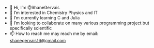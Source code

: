 - 👋 Hi, I’m @ShaneGervais
- 👀 I’m interested in Chemistry Physics and IT
- 🌱 I’m currently learning C and Julia
- 💞️ I’m looking to collaborate on many various programming project but specifically scientific
- 📫 How to reach me may reach me by email: shanegervais16@gmail.com

<!---
ShaneGervais/ShaneGervais is a ✨ special ✨ repository because its `README.md` (this file) appears on your GitHub profile.
You can click the Preview link to take a look at your changes.
--->
